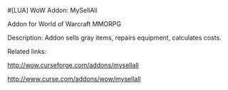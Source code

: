 #[LUA] WoW Addon: MySellAll

Addon for World of Warcraft MMORPG

Description: Addon sells gray items, repairs equipment, calculates costs.

Related links:

http://wow.curseforge.com/addons/mysellall

http://www.curse.com/addons/wow/mysellall
